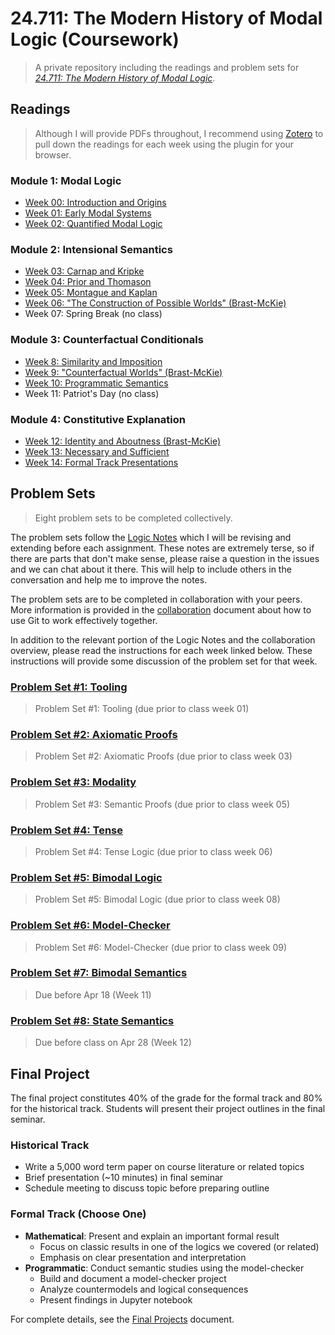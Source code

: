 # 24.711: The Modern History of Modal Logic (Coursework)

> A private repository including the readings and problem sets for [_24.711: The Modern History of Modal Logic_](https://github.com/benbrastmckie/ModalHistory).

## Readings

> Although I will provide PDFs throughout, I recommend using [Zotero](https://github.com/benbrastmckie/VSCodium/blob/master/docs/zotero.md) to pull down the readings for each week using the plugin for your browser.

### Module 1: Modal Logic

- [Week 00: Introduction and Origins](readings/00_week/00_week.md)
- [Week 01: Early Modal Systems](readings/01_week/01_week.md)
- [Week 02: Quantified Modal Logic](readings/02_week/02_week.md)

### Module 2: Intensional Semantics

- [Week 03: Carnap and Kripke](readings/03_week/03_week.md)
- [Week 04: Prior and Thomason](readings/04_week/04_week.md)
- [Week 05: Montague and Kaplan](readings/05_week/05_week.md)
- [Week 06: "The Construction of Possible Worlds" (Brast-McKie)](readings/06_week/06_week.md)
- Week 07: Spring Break (no class)

### Module 3: Counterfactual Conditionals

- [Week 8: Similarity and Imposition](readings/08_week/08_week.md)
- [Week 9: "Counterfactual Worlds" (Brast-McKie)](readings/09_week/09_week.md)
- [Week 10: Programmatic Semantics](readings/10_week/10_week.md)
- Week 11: Patriot's Day (no class)

### Module 4: Constitutive Explanation

- [Week 12: Identity and Aboutness (Brast-McKie)](readings/12_week/12_week.md)
- [Week 13: Necessary and Sufficient](readings/13_week/13_week.md)
- [Week 14: Formal Track Presentations](readings/14_week/14_week.md)

## Problem Sets

> Eight problem sets to be completed collectively.

The problem sets follow the [Logic Notes](https://github.com/benbrastmckie/LogicNotes) which I will be revising and extending before each assignment.
These notes are extremely terse, so if there are parts that don't make sense, please raise a question in the issues and we can chat about it there.
This will help to include others in the conversation and help me to improve the notes.

The problem sets are to be completed in collaboration with your peers.
More information is provided in the [collaboration](https://github.com/benbrastmckie/ModalHistoryPrivate/blob/master/problem_sets/collaboration.md) document about how to use Git to work effectively together.

In addition to the relevant portion of the Logic Notes and the collaboration overview, please read the instructions for each week linked below.
These instructions will provide some discussion of the problem set for that week.

### [Problem Set #1: Tooling](problem_sets/01_pset/tooling.md)

> Problem Set #1: Tooling (due prior to class week 01)

### [Problem Set #2: Axiomatic Proofs](problem_sets/02_pset/axiomatic_proofs.md)

> Problem Set #2: Axiomatic Proofs (due prior to class week 03)

### [Problem Set #3: Modality](problem_sets/03_pset/semantic_proofs.md)

> Problem Set #3: Semantic Proofs (due prior to class week 05)

### [Problem Set #4: Tense](problem_sets/04_pset/tense_logic.md)

> Problem Set #4: Tense Logic (due prior to class week 06)

### [Problem Set #5: Bimodal Logic](problem_sets/05_pset/bimodal_logic.md)

> Problem Set #5: Bimodal Logic (due prior to class week 08)

### [Problem Set #6: Model-Checker](problem_sets/06_pset/model_checker.md)

> Problem Set #6: Model-Checker (due prior to class week 09)

### [Problem Set #7: Bimodal Semantics](problem_sets/07_pset/bimodal_semantics.md)

> Due before Apr 18 (Week 11)

### [Problem Set #8: State Semantics](problem_sets/08_pset/state_semantics.md)

> Due before class on Apr 28 (Week 12)

## Final Project

The final project constitutes 40% of the grade for the formal track and 80% for the historical track. Students will present their project outlines in the final seminar.

### Historical Track

- Write a 5,000 word term paper on course literature or related topics
- Brief presentation (~10 minutes) in final seminar
- Schedule meeting to discuss topic before preparing outline

### Formal Track (Choose One)

- **Mathematical**: Present and explain an important formal result
  - Focus on classic results in one of the logics we covered (or related)
  - Emphasis on clear presentation and interpretation
- **Programmatic**: Conduct semantic studies using the model-checker
  - Build and document a model-checker project
  - Analyze countermodels and logical consequences
  - Present findings in Jupyter notebook

For complete details, see the [Final Projects](final_projects/final_projects.md) document.
